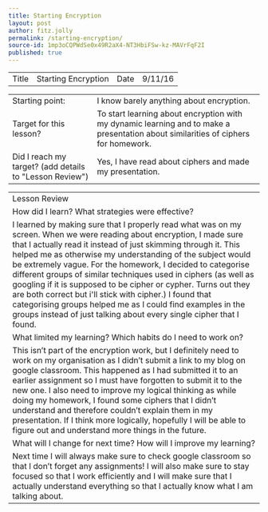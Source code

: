 ```yaml
---
title: Starting Encryption
layout: post
author: fitz.jolly
permalink: /starting-encryption/
source-id: 1mp3oCQPWdSe0x49R2aX4-NT3HbiFSw-kz-MAVrFqF2I
published: true
---
```

<table>
  <tr>
    <td>Title</td>
    <td>Starting Encryption</td>
    <td>Date</td>
    <td>9/11/16</td>
  </tr>
</table>


<table>
  <tr>
    <td>Starting point:</td>
    <td>I know barely anything about encryption.</td>
  </tr>
  <tr>
    <td>Target for this lesson?</td>
    <td>To start learning about encryption with my dynamic learning and to make a presentation about similarities of ciphers for homework.</td>
  </tr>
  <tr>
    <td>Did I reach my target? 
(add details to "Lesson Review")</td>
    <td> Yes, I have read about ciphers and made my presentation.</td>
  </tr>
</table>


<table>
  <tr>
    <td>Lesson Review</td>
  </tr>
  <tr>
    <td>How did I learn? What strategies were effective? </td>
  </tr>
  <tr>
    <td>I learned by making sure that I properly read what was on my screen. When we were reading about encryption, I made sure that I actually read it instead of just skimming through it. This helped me as otherwise my understanding of the subject would be extremely vague. For the homework, I decided to categorise different groups of similar techniques used in ciphers (as well as googling if it is supposed to be cipher or cypher. Turns out they are both correct but i'll stick with cipher.) I found that categorising groups helped me as I could find examples in the groups instead of just talking about every single cipher that I found.</td>
  </tr>
  <tr>
    <td>What limited my learning? Which habits do I need to work on? </td>
  </tr>
  <tr>
    <td>This isn’t part of the encryption work, but I definitely need to work on my organisation as I didn’t submit a link to my blog on google classroom. This happened as I had submitted it to an earlier assignment so I must have forgotten to submit it to the new one. I also need to improve my logical thinking as while doing my homework, I found some ciphers that I didn’t understand and therefore couldn’t explain them in my presentation. If I think more logically, hopefully I will be able to figure out and understand more things in the future.</td>
  </tr>
  <tr>
    <td>What will I change for next time? How will I improve my learning?</td>
  </tr>
  <tr>
    <td>Next time I will always make sure to check google classroom so that I don’t forget any assignments! I will also make sure to stay focused so that I work efficiently and I will make sure that I actually understand everything so that I actually know what I am talking about.</td>
  </tr>
</table>


